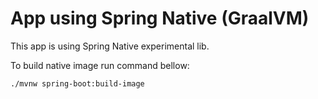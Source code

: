 # App using Spring Native (GraalVM)

This app is using Spring Native experimental lib. 

To build native image run command bellow:
```
./mvnw spring-boot:build-image
```
